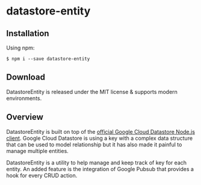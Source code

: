 
# datastore-entity

## Installation

Using npm:
```shell
$ npm i --save datastore-entity
```

## Download

DatastoreEntity is released under the MIT license & supports modern environments.

## Overview

DatastoreEntity is built on top of the [official Google Cloud Datastore Node.js client](https://cloud.google.com/nodejs/docs/reference/datastore/2.0.x/). Google Cloud Datastore is using a key with a complex data structure that can be used to model relationship but it has also made it painful to manage multiple entities.<br>

DatastoreEntity is a utility to help manage and keep track of key for each entity. An added feature is the integration of Google Pubsub that provides a hook for every CRUD action.
